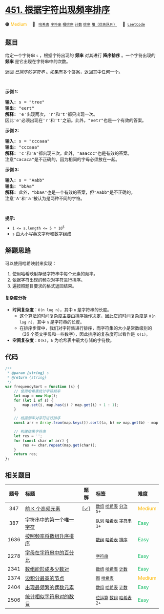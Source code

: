 # [451. 根据字符出现频率排序](https://leetcode.com/problems/sort-characters-by-frequency)

🟠 <font color=#ffb800>Medium</font>&emsp; 🔖&ensp; [`哈希表`](/tag/hash-table.md) [`字符串`](/tag/string.md) [`桶排序`](/tag/bucket-sort.md) [`计数`](/tag/counting.md) [`排序`](/tag/sorting.md) [`堆（优先队列）`](/tag/heap-priority-queue.md)&emsp; 🔗&ensp;[`LeetCode`](https://leetcode.com/problems/sort-characters-by-frequency)

## 题目

<p>给定一个字符串 <code>s</code> ，根据字符出现的 <strong>频率</strong> 对其进行 <strong>降序排序</strong> 。一个字符出现的 <strong>频率</strong> 是它出现在字符串中的次数。</p>

<p>返回 <em>已排序的字符串&nbsp;</em>。如果有多个答案，返回其中任何一个。</p>

<p>&nbsp;</p>

<p><strong class="example">示例 1:</strong></p>

<pre>
<strong>输入: </strong>s = "tree"
<strong>输出: </strong>"eert"
<strong>解释: </strong>'e'出现两次，'r'和't'都只出现一次。
因此'e'必须出现在'r'和't'之前。此外，"eetr"也是一个有效的答案。
</pre>

<p><strong class="example">示例 2:</strong></p>

<pre>
<strong>输入: </strong>s = "cccaaa"
<strong>输出: </strong>"cccaaa"
<strong>解释: </strong>'c'和'a'都出现三次。此外，"aaaccc"也是有效的答案。
注意"cacaca"是不正确的，因为相同的字母必须放在一起。
</pre>

<p><strong class="example">示例 3:</strong></p>

<pre>
<strong>输入: </strong>s = "Aabb"
<strong>输出: </strong>"bbAa"
<strong>解释: </strong>此外，"bbaA"也是一个有效的答案，但"Aabb"是不正确的。
注意'A'和'a'被认为是两种不同的字符。
</pre>

<p>&nbsp;</p>

<p><strong>提示:</strong></p>

<ul>
	<li><code>1 &lt;= s.length &lt;= 5 * 10<sup>5</sup></code></li>
	<li><code>s</code>&nbsp;由大小写英文字母和数字组成</li>
</ul>


## 解题思路

可以使用哈希映射来实现：

1. 使用哈希映射存储字符串中每个元素的频率。
2. 依据字符出现的频次对字符进行排序。
3. 遍按照题目要求的格式返回结果。

#### 复杂度分析

- **时间复杂度**：`O(n log n)`，其中 `n` 是字符串的长度。
  - 这个算法的时间复杂度主要由排序操作决定，因此它的时间复杂度是 `O(n log n)`，其中 `n` 是字符串的长度。
  - 在排序步骤中，我们对字符集进行排序，而字符集的大小是常数级别的（26 个英文字母和一些数字），因此排序的复杂度可以看作是` O(1)`。
- **空间复杂度**：`O(k)`，`k` 为哈希表中最大存储的字符数。

## 代码

```javascript
/**
 * @param {string} s
 * @return {string}
 */
var frequencySort = function (s) {
	// 使用哈希表统计字符频率
	let map = new Map();
	for (let i of s) {
		map.set(i, map.has(i) ? map.get(i) + 1 : 1);
	}

	// 根据频率对字符进行排序
	const arr = Array.from(map.keys()).sort((a, b) => map.get(b) - map.get(a));

	// 构建结果字符串
	let res = '';
	for (const char of arr) {
		res += char.repeat(map.get(char));
	}
	return res;
};
```

## 相关题目

<!-- prettier-ignore -->
| 题号 | 标题 | 题解 | 标签 | 难度 |
| :------: | :------ | :------: | :------ | :------ |
| 347 | [前 K 个高频元素](https://leetcode.com/problems/top-k-frequent-elements) | [[✓]](/problem/0347.md) |  [`数组`](/tag/array.md) [`哈希表`](/tag/hash-table.md) [`分治`](/tag/divide-and-conquer.md) `5+` | <font color=#ffb800>Medium</font> |
| 387 | [字符串中的第一个唯一字符](https://leetcode.com/problems/first-unique-character-in-a-string) |  |  [`队列`](/tag/queue.md) [`哈希表`](/tag/hash-table.md) [`字符串`](/tag/string.md) `1+` | <font color=#15bd66>Easy</font> |
| 1636 | [按照频率将数组升序排序](https://leetcode.com/problems/sort-array-by-increasing-frequency) |  |  [`数组`](/tag/array.md) [`哈希表`](/tag/hash-table.md) [`排序`](/tag/sorting.md) | <font color=#15bd66>Easy</font> |
| 2278 | [字母在字符串中的百分比](https://leetcode.com/problems/percentage-of-letter-in-string) |  |  [`字符串`](/tag/string.md) | <font color=#15bd66>Easy</font> |
| 2341 | [数组能形成多少数对](https://leetcode.com/problems/maximum-number-of-pairs-in-array) |  |  [`数组`](/tag/array.md) [`哈希表`](/tag/hash-table.md) [`计数`](/tag/counting.md) | <font color=#15bd66>Easy</font> |
| 2374 | [边积分最高的节点](https://leetcode.com/problems/node-with-highest-edge-score) |  |  [`图`](/tag/graph.md) [`哈希表`](/tag/hash-table.md) | <font color=#ffb800>Medium</font> |
| 2404 | [出现最频繁的偶数元素](https://leetcode.com/problems/most-frequent-even-element) |  |  [`数组`](/tag/array.md) [`哈希表`](/tag/hash-table.md) [`计数`](/tag/counting.md) | <font color=#15bd66>Easy</font> |
| 2506 | [统计相似字符串对的数目](https://leetcode.com/problems/count-pairs-of-similar-strings) |  |  [`位运算`](/tag/bit-manipulation.md) [`数组`](/tag/array.md) [`哈希表`](/tag/hash-table.md) `2+` | <font color=#15bd66>Easy</font> |